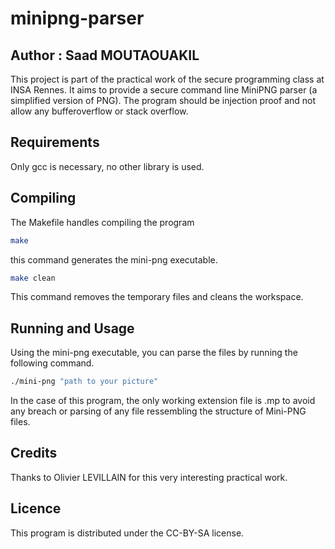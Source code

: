 # minipng-parser
## Author : Saad MOUTAOUAKIL

This project is part of the practical work of the secure programming class at INSA Rennes.
It aims to provide a secure command line MiniPNG parser (a simplified version of PNG). 
The program should be injection proof and not allow any bufferoverflow or stack overflow. 
## Requirements 

Only gcc is necessary, no other library is used.
## Compiling

The Makefile handles compiling the program 

```bash 
make
```
this command generates the mini-png executable.

```bash
make clean
``` 
This command removes the temporary files and cleans the workspace.
## Running and Usage

Using the mini-png executable, you can parse the files by running the following command.

```bash
./mini-png "path to your picture" 
``` 

In the case of this program, the only working extension file is .mp to avoid any breach or parsing of any file ressembling the structure of Mini-PNG files.
## Credits 

Thanks to Olivier LEVILLAIN for this very interesting practical work.

## Licence 

This program is distributed under the CC-BY-SA license.



